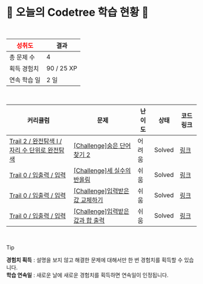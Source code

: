 # 🌲 오늘의 Codetree 학습 현황 🌲

<br />

| <span style="color:red;display:block;text-align:center;"> **성취도**</span> | 결과 |
|---|---|
| 총 문제 수 | 4 |
| 획득 경험치 | 90 / 25 XP |
| 연속 학습 일 | 2 일 |

<br />

|커리큘럼|문제|난이도|상태|코드 링크|
|---|---|---|---|---|
|[Trail 2 / 완전탐색 I / 자리 수 단위로 완전탐색](https://www.codetree.ai/trail-info/novice-mid/)|[[Challenge]숨은 단어 찾기 2](https://www.codetree.ai/trails/complete/curated-cards/challenge-find-hidden-words-2/)|어려움|Solved|[링크](https://github.com/min5421/codetree-TILs/blob/main/250718/%EC%88%A8%EC%9D%80%20%EB%8B%A8%EC%96%B4%20%EC%B0%BE%EA%B8%B0%202/find-hidden-words-2.java)|
|[Trail 0 / 입출력 / 입력](https://www.codetree.ai/trail-info/codetree-101/)|[[Challenge]세 실수의 반올림](https://www.codetree.ai/trails/complete/curated-cards/nl-pre-input-1/)|쉬움|Solved|[링크](https://github.com/min5421/codetree-TILs/blob/main/250718/%EC%84%B8%20%EC%8B%A4%EC%88%98%EC%9D%98%20%EB%B0%98%EC%98%AC%EB%A6%BC/rounding-of-three-actual-numbers.py)|
|[Trail 0 / 입출력 / 입력](https://www.codetree.ai/trail-info/codetree-101/)|[[Challenge]입력받은 값 교체하기](https://www.codetree.ai/trails/complete/curated-cards/nl-pre-input-2/)|쉬움|Solved|[링크](https://github.com/min5421/codetree-TILs/blob/main/250718/%EC%9E%85%EB%A0%A5%EB%B0%9B%EC%9D%80%20%EA%B0%92%20%EA%B5%90%EC%B2%B4%ED%95%98%EA%B8%B0/changing-inputs.py)|
|[Trail 0 / 입출력 / 입력](https://www.codetree.ai/trail-info/codetree-101/)|[[Challenge]입력받은 값과 합 출력](https://www.codetree.ai/trails/complete/curated-cards/nl-pre-input-3/)|쉬움|Solved|[링크](https://github.com/min5421/codetree-TILs/blob/main/250718/%EC%9E%85%EB%A0%A5%EB%B0%9B%EC%9D%80%20%EA%B0%92%EA%B3%BC%20%ED%95%A9%20%EC%B6%9C%EB%A0%A5/output-of-value-and-sum.py)|


<br />

> [!TIP]
> **경험치 획득** : 설명을 보지 않고 해결한 문제에 대해서만 한 번 경험치를 획득할 수 있습니다.  
> **학습 연속일** : 새로운 날에 새로운 경험치를 획득하면 연속일이 인정됩니다.

